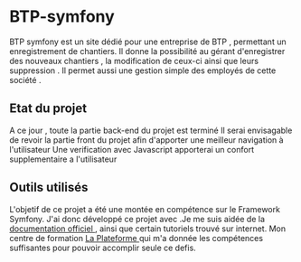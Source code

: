 # BTP-symfony

BTP symfony est un site dédié pour une entreprise de BTP , permettant un enregistrement de chantiers. Il donne la possibilité au gérant d'enregistrer des nouveaux chantiers , la modification de ceux-ci ainsi que leurs suppression .
Il permet aussi une gestion simple des employés de cette société . 

## Etat du projet

A ce jour , toute la partie back-end du projet est terminé 
Il serai envisagable de revoir la partie front du projet afin d'apporter une meilleur navigation à l'utilisateur
Une verification avec Javascript apporterai un confort supplementaire a l'utilisateur



## Outils utilisés

L'objetif de ce projet a été une montée en compétence sur le Framework Symfony. J'ai donc développé ce projet avec .Je me suis aidée de la [documentation officiel ](https://symfony.com/doc/current/index.html), ainsi que certain tutoriels trouvé sur internet. Mon centre de formation [La Plateforme ](https://laplateforme.io/) qui m'a donnée les compétences suffisantes pour pouvoir accomplir seule ce defis. 
